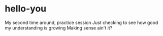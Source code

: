 # hello-you
My second time around, practice session
Just checking to see how good my understanding is growing
Making sense ain't it?

